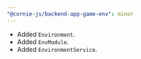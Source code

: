 ```yaml
---
"@cornie-js/backend-app-game-env": minor
---
```


- Added `Environment`.
- Added `EnvModule`.
- Added `EnvironmentService`.
